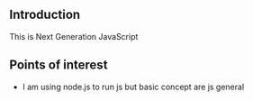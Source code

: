 <h2>Introduction</h2>
This is Next Generation JavaScript

<h2>Points of interest</h2>
<ul>
<li>I am using node.js to run js but basic concept are js general</li>
</ul>